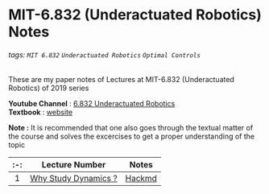 # MIT-6.832 (Underactuated Robotics) Notes

###### tags: `MIT 6.832` `Underactuated Robotics` `Optimal Controls`

These are my paper notes of Lectures at MIT-6.832 (Underactuated Robotics) of 2019 series

**Youtube Channel** : [6.832 Underactuated Robotics](https://www.youtube.com/channel/UChfUOAhz7ynELF-s_1LPpWg)  
**Textbook** : [website](http://underactuated.csail.mit.edu/)

**Note :** It is recommended that one also goes through the textual matter of the course and solves the excercises to get a proper understanding of the topic

|:-:| Lecture Number                                              | Notes                                                            |
|:-:| :---:                                                       | :-:                                                              |
| 1 | [Why Study Dynamics ?](https://youtu.be/_1CtAHVea8I)        | [Hackmd](https://hackmd.io/@16bggrZRTwyEEybTEZnBVw/H1lkxbXJw)    |

